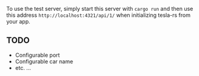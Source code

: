 To use the test server, simply start this server with `cargo run` and 
then use this address `http://localhost:4321/api/1/` when initializing 
tesla-rs from your app.

## TODO
- Configurable port
- Configurable car name
- etc. ...
